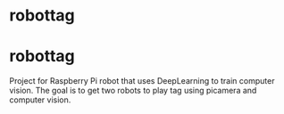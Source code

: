 # robottag
robottag
===========

Project for Raspberry Pi robot that uses DeepLearning to train computer vision. The goal is to get two robots to play tag using picamera and computer vision.

